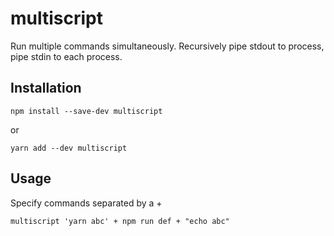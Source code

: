 # multiscript
Run multiple commands simultaneously. Recursively pipe stdout to process, pipe stdin to each process.

## Installation
```
npm install --save-dev multiscript
```
or
```
yarn add --dev multiscript
```

## Usage
Specify commands separated by a +
```
multiscript 'yarn abc' + npm run def + "echo abc"
```

